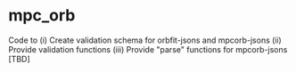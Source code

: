 # mpc_orb

Code to 
(i) Create validation schema for orbfit-jsons and mpcorb-jsons
(ii) Provide validation functions
(iii) Provide "parse" functions for mpcorb-jsons [TBD] 
 
